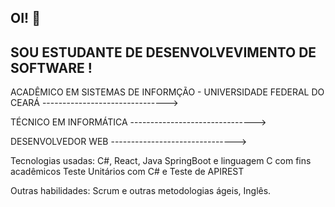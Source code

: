 ## OI! 👋
## SOU ESTUDANTE DE DESENVOLVEVIMENTO DE SOFTWARE !

 ACADÊMICO EM SISTEMAS DE INFORMÇÃO - UNIVERSIDADE FEDERAL DO CEARÁ
   ------------------------------->
   
 TÉCNICO EM INFORMÁTICA 
   ------------------------------->
   
 DESENVOLVEDOR WEB 
   ------------------------------->
   
  Tecnologias usadas:
   C#, React, Java SpringBoot e linguagem C com fins acadêmicos 
    Teste Unitários com C# e Teste de APIREST
 
  Outras habilidades:
    Scrum e outras metodologias ágeis, Inglês.

  
